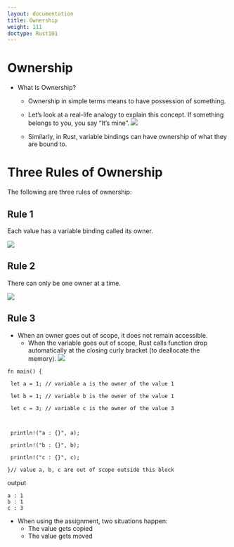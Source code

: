 ```yaml
---
layout: documentation
title: Ownership
weight: 111
doctype: Rust101
---
```


# Ownership

- What Is Ownership? 
    - Ownership in simple terms means to have possession of something.
    - Let’s look at a real-life analogy to explain this concept. If something belongs to you, you say “It’s mine”.
![](https://raw.githubusercontent.com/sangam14/RustLabs/master/img/owner-book.png)

    - Similarly, in Rust, variable bindings can have ownership of what they are bound to.
    
    
    
# Three Rules of Ownership 
The following are three rules of ownership:

## Rule 1 

Each value has a variable binding called its owner.

![](https://raw.githubusercontent.com/sangam14/RustLabs/master/img/ownership-rule1.png)

## Rule 2 

There can only be one owner at a time.

![](https://raw.githubusercontent.com/sangam14/RustLabs/master/img/ownership-rule2.png)

## Rule 3 

- When an owner goes out of scope, it does not remain accessible.
    -  When the variable goes out of scope, Rust calls function drop automatically at the closing curly bracket (to deallocate the memory).
    ![](https://raw.githubusercontent.com/sangam14/RustLabs/master/img/ownership-rule3.png)
    
 ```
 fn main() {

  let a = 1; // variable a is the owner of the value 1

  let b = 1; // variable b is the owner of the value 1

  let c = 3; // variable c is the owner of the value 3

  

  println!("a : {}", a);

  println!("b : {}", b);

  println!("c : {}", c);

}// value a, b, c are out of scope outside this block
 
 ```
 output 
 
 ```
a : 1
b : 1
c : 3
 
 ```
 
- When using the assignment, two situations happen:
   - The value gets copied
   - The value gets moved









